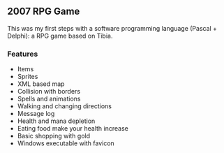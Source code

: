 ## 2007 RPG Game

This was my first steps with a software programming language (Pascal + Delphi): a RPG game based on Tibia.

### Features
- Items
- Sprites
- XML based map
- Collision with borders
- Spells and animations
- Walking and changing directions
- Message log
- Health and mana depletion
- Eating food make your health increase
- Basic shopping with gold
- Windows executable with favicon